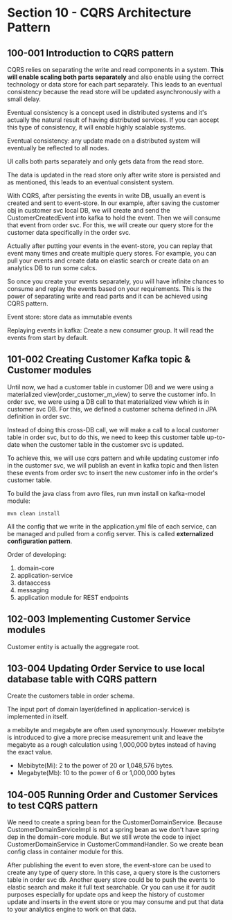 # Section 10 - CQRS Architecture Pattern

## 100-001 Introduction to CQRS pattern
CQRS relies on separating the write and read components in a system. **This will enable scaling both parts separately** and
also enable using the correct technology or data store for each part separately. This leads to an eventual consistency because
the read store will be updated asynchronously with a small delay.

Eventual consistency is a concept used in distributed systems and it's actually the natural result of having distributed services.
If you can accept this type of consistency, it will enable highly scalable systems.

Eventual consistency: any update made on a distributed system will eventually be reflected to all nodes.

UI calls both parts separately and only gets data from the read store.

The data is updated in the read store only after write store is persisted and as mentioned, this leads to an eventual consistent system.

With CQRS, after persisting the events in write DB, usually an event is created and sent to event-store. In our example, after saving
the customer obj in customer svc local DB, we will create and send the CustomerCreatedEvent into kafka to hold the event. Then we will
consume that event from order svc. For this, we will create our query store for the customer data specifically in the order svc.

Actually after putting your events in the event-store, you can replay that event many times and create multiple query stores.
For example, you can pull your events and create data on elastic search or create data on an analytics DB to run some calcs.

So once you create your events separately, you will have infinite chances to consume and replay the events based on your requirements.
This is the power of separating write and read parts and it can be achieved using CQRS pattern.

Event store: store data as immutable events

Replaying events in kafka: Create a new consumer group. It will read the events from start by default.

## 101-002 Creating Customer Kafka topic & Customer modules
Until now, we had a customer table in customer DB and we were using a materialized view(order_customer_m_view) to serve the
customer info. In order svc, we were using a DB call to that materialized view which is in customer svc DB. For this, we defined a 
customer schema defined in JPA definition in order svc.

Instead of doing this cross-DB call, we will make a call to a local customer table in order svc, but to do this, we need to keep
this customer table up-to-date when the customer table in the customer svc is updated.

To achieve this, we will use cqrs pattern and while updating customer info in the customer svc, we will publish an event in
kafka topic and then listen these events from order svc to insert the new customer info in the order's customer table.

To build the java class from avro files, run mvn install on kafka-model module:
```shell
mvn clean install
```

All the config that we write in the application.yml file of each service, can be managed and pulled from a config server. This is
called **externalized configuration pattern**.

Order of developing:
1. domain-core
2. application-service
3. dataaccess
4. messaging
5. application module for REST endpoints

## 102-003 Implementing Customer Service modules
Customer entity is actually the aggregate root.

## 103-004 Updating Order Service to use local database table with CQRS pattern
Create the customers table in order schema.

The input port of domain layer(defined in application-service) is implemented in itself.

a mebibyte and megabyte are often used synonymously. However mebibyte is introduced to give a more precise measurement unit and leave
the megabyte as a rough calculation using 1,000,000 bytes instead of having the exact value.

- Mebibyte(Mi): 2 to the power of 20 or 1,048,576 bytes.
- Megabyte(Mb): 10 to the power of 6 or 1,000,000 bytes

## 104-005 Running Order and Customer Services to test CQRS pattern
We need to create a spring bean for the CustomerDomainService. Because CustomerDomainServiceImpl
is not a spring bean as we don't have spring dep in the domain-core module. But we still wrote the code to inject CustomerDomainService
in CustomerCommandHandler. So we create bean config class in container module for this.

After publishing the event to even store, the event-store can be used to create any type of query store. In this case, a query store
is the customers table in order svc db. Another query store could be to push the events to elastic search and make it full text searchable.
Or you can use it for audit purposes especially for update ops and keep the history of customer update and inserts in the event store or
you may consume and put that data to your analytics engine to work on that data.